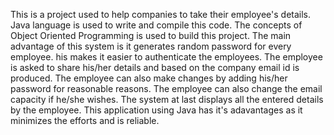 This is a project used to help companies to take their employee's details. 
Java language is used to write and compile this code. 
The concepts of Object Oriented Programming is used to build this project. 
The main advantage of this system is it generates random password for every employee. 
his makes it easier to authenticate the employees. 
The employee is asked to share his/her details and based on the company email id is produced. 
The employee can also make changes by adding his/her password for reasonable reasons. 
The employee can also change the email capacity if he/she wishes. 
The system at last displays all the entered details by the employee.
This application using Java has it's adavantages as it minimizes the efforts and is reliable.

